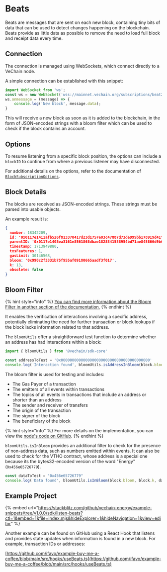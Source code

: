 # Beats

Beats are messages that are sent on each new block, containing tiny bits of data that can be used to detect changes happening on the blockchain. Beats provide as little data as possible to remove the need to load full block and receipt data every time.

## Connection

The connection is managed using WebSockets, which connect directly to a VeChain node.

A simple connection can be established with this snippet:

```js
import WebSocket from 'ws';
const ws = new WebSocket('wss://mainnet.vechain.org/subscriptions/beat2');
ws.onmessage = (message) => {
    console.log('New block', message.data);
}
```

This will receive a new block as soon as it is added to the blockchain, in the form of JSON-encoded strings with a bloom filter which can be used to check if the block contains an account.

## Options

To resume listening from a specific block position, the options can include a `blockID` to continue from where a previous listener may have disconnected.

For additional details on the options, refer to the documentation of [`BlockSubscriptionOptions`](https://tsdocs.dev/docs/@vechain/sdk-network/latest/interfaces/network.BlockSubscriptionOptions.html).

## Block Details

The blocks are received as JSON-encoded strings. These strings must be parsed into usable objects.

An example result is:

```json
{
  number: 18342209,
  id: '0x0117e1411afb526f813370417d23d1757e03c47887d73de999bb178919d41f96',
  parentID: '0x0117e1408ea3161e8561868dbae1828841588954bd71ae845866d9b67ec07e83',
  timestamp: 1713949880,
  txsFeatures: 1,
  gasLimit: 30146568,
  bloom: '0x990c2f3331b75f955af09180665aadf3f017',
  k: 13,
  obsolete: false
}
```

## Bloom Filter

{% hint style="info" %}
[You can find more information about the Bloom Filter in another section of the documentation.](../../../../developer-resources/sdks-and-providers/sdk/bloom-filter.md)
{% endhint %}

It enables the verification of interactions involving a specific address, potentially eliminating the need for further transaction or block lookups if the block lacks information related to that address.

The `bloomUtils` offer a straightforward test function to determine whether an address has had interactions within a block:

```js
import { bloomUtils } from '@vechain/sdk-core'

const addressToTest = '0x0000000000000000000000000000000000000000'
console.log('Interaction found', bloomUtils.isAddressInBloom(block.bloom, block.k, addressToTest))
```

The bloom filter is used for testing and includes:

* The Gas Payer of a transaction
* The emitters of all events within transactions
* The topics of all events in transactions that include an address or shorter than an address
* The sender and receiver of transfers
* The origin of the transaction
* The signer of the block
* The beneficiary of the block

{% hint style="info" %}
For more details on the implementation, you can view the [node's code on GitHub](https://github.com/vechain/thor/blob/d847c4683469a8ccffb4e472ca7449059b3ceefc/api/subscriptions/beat2\_reader.go#L29-L90).
{% endhint %}

`bloomUtils.isInBloom` provides an additional filter to check for the presence of non-address data, such as numbers emitted within events. It can also be used to check for the VTHO contract, whose address is a special one because its the bytes32-encoded version of the word "Energy" (`0x456e65726779`).

```javascript
const dataToTest = "0x456e65726779"
console.log('Data found', bloomUtils.isInBloom(block.bloom, block.k, dataToTest))
```

## Example Project

{% embed url="https://stackblitz.com/github/vechain-energy/example-snippets/tree/v1.0.0/sdk/listen-beats?ctl=1&embed=1&file=index.mjs&hideExplorer=1&hideNavigation=1&view=editor" %}

Another example can be found on GitHub using a React Hook that listens and provides state updates when information is found in a new block. For example, transaction IDs or addresses:

[https://github.com/ifavo/example-buy-me-a-coffee/blob/main/src/hooks/useBeats.ts](https://github.com/ifavo/example-buy-me-a-coffee/blob/main/src/hooks/useBeats.ts)
